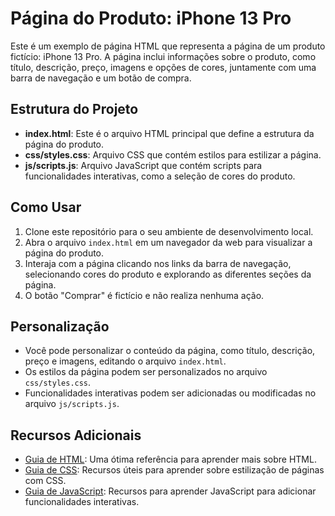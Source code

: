 # Página do Produto: iPhone 13 Pro

Este é um exemplo de página HTML que representa a página de um produto fictício: iPhone 13 Pro. A página inclui informações sobre o produto, como título, descrição, preço, imagens e opções de cores, juntamente com uma barra de navegação e um botão de compra.

## Estrutura do Projeto

- **index.html**: Este é o arquivo HTML principal que define a estrutura da página do produto.
- **css/styles.css**: Arquivo CSS que contém estilos para estilizar a página.
- **js/scripts.js**: Arquivo JavaScript que contém scripts para funcionalidades interativas, como a seleção de cores do produto.

## Como Usar

1. Clone este repositório para o seu ambiente de desenvolvimento local.
2. Abra o arquivo `index.html` em um navegador da web para visualizar a página do produto.
3. Interaja com a página clicando nos links da barra de navegação, selecionando cores do produto e explorando as diferentes seções da página.
4. O botão "Comprar" é fictício e não realiza nenhuma ação.

## Personalização

- Você pode personalizar o conteúdo da página, como título, descrição, preço e imagens, editando o arquivo `index.html`.
- Os estilos da página podem ser personalizados no arquivo `css/styles.css`.
- Funcionalidades interativas podem ser adicionadas ou modificadas no arquivo `js/scripts.js`.

## Recursos Adicionais

- [Guia de HTML](https://www.w3schools.com/html/default.asp): Uma ótima referência para aprender mais sobre HTML.
- [Guia de CSS](https://www.w3schools.com/css/default.asp): Recursos úteis para aprender sobre estilização de páginas com CSS.
- [Guia de JavaScript](https://www.w3schools.com/js/default.asp): Recursos para aprender JavaScript para adicionar funcionalidades interativas.
